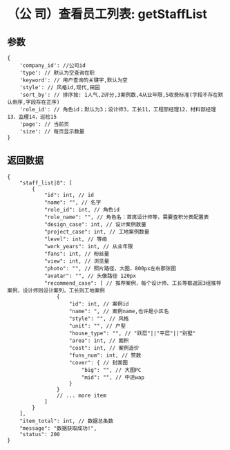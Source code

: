 # （公  司）查看员工列表: getStaffList

## 参数

    {
        'company_id': //公司id
        'type': // 默认为空查询在职
        'keyword': // 用户查询的关键字,默认为空	
        'style': // 风格id,现代,田园
        'sort_by': // 排序按: 1人气,2评分,3案例数,4从业年限,5收费标准(字段不存在默认倒序,字段存在正序)
        'role_id': // 角色id；默认为3；设计师3，工长11，工程部经理12，材料部经理13，监理14，巡检15
        'page': // 当前页
        'size': // 每页显示数量
    }

## 返回数据

    {
        "staff_list|8": [
            {
                "id": int, // id
                "name": "", // 名字
                "role_id": int, // 角色id
                "role_name": "", // 角色名：首席设计师等，需要查积分表配置表
                "design_case": int, // 设计案例数量
                "project_case": int, // 工地案例数量
                "level": int, // 等级
                "work_years": int, // 从业年限
                "fans": int, // 粉丝量
                "view": int, // 浏览量
                "photo": "", // 照片路径，大图，800px左右那张图
                "avatar": "", // 头像路径 120px
                "recommend_case": [ // 推荐案例，每个设计师、工长等都返回3组推荐案例，设计师则设计案列，工长则工地案例
                    {
                        "id": int, // 案例id
                        "name": ", // 案例name,也许是小区名
                        "style": "", // 风格
                        "unit": "", // 户型
                        "house_type": "", // "跃层"||"平层"||"别墅"
                        "area": int, // 面积
                        "cost": int, // 案例造价
                        "funs_num": int, // 赞数
                        "cover": { // 封面图
                            "big": "", // 大图PC
                            "mid": "", // 中途wap
                        }
                    }
                    // ... more item
                ]
            }
        ],
        "item_total": int, // 数据总条数
        "message": "数据获取成功!",
        "status": 200
    }
